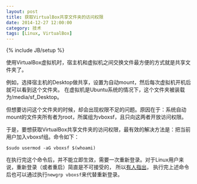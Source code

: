 ```yaml
---
layout: post
title: 获取VirtualBox共享文件夹的访问权限
date: 2014-12-27 12:00:00
category: 技术
tags: [Linux, VirtualBox]
---
```

{% include JB/setup %}

使用VirtualBox虚拟机时，宿主机和虚拟机之间交换文件最方便的方式就是共享文件夹了。

<!--more-->

例如，选择宿主机的Desktop做共享，设置为自动mount，然后每次虚拟机开机后就可以看到这个文件夹。
在虚拟机是Ubuntu系统的情况下，这个文件夹被装载为/media/sf_Desktop。

但想要访问这个文件夹的时候，却会出现权限不足的问题。原因在于：系统自动mount的文件夹所有者为root，所属组为vboxsf，且只向这两者开放访问权限。

于是，要想获取VirtualBox共享文件夹的访问权限，最有效的解决方法是：把当前用户加入vboxsf组。命令如下：

	$sudo usermod -aG vboxsf $(whoami)
	
在执行完这个命令后，并不能立即生效，需要一次重新登录。对于Linux用户来说，重新登录（或者重启）简直是不可接受的，
所以[有人指出](http://askubuntu.com/questions/69221/adding-user-to-a-group-why-had-to-reboot)，
执行完上述命令后也可以通过执行`newgrp vboxsf`来代替重新登录。